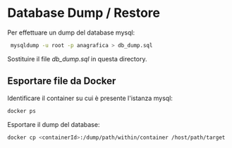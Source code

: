 # Database Dump / Restore
Per effettuare un dump del database mysql:
```sh
 mysqldump -u root -p anagrafica > db_dump.sql
```
Sostituire il file *db_dump.sql* in questa directory.

## Esportare file da Docker

Identificare il container su cui è presente l'istanza mysql: 

```sh 
docker ps
```

Esportare il dump del database: 

```sh 
docker cp <containerId>:/dump/path/within/container /host/path/target
```
